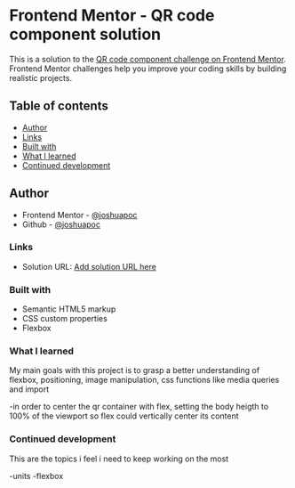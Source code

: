# Frontend Mentor - QR code component solution

This is a solution to the [QR code component challenge on Frontend Mentor](https://www.frontendmentor.io/challenges/qr-code-component-iux_sIO_H). Frontend Mentor challenges help you improve your coding skills by building realistic projects. 

## Table of contents

- [Author](#author)
- [Links](#links)
- [Built with](#built-with)
- [What I learned](#what-i-learned)
- [Continued development](#continued-development)

## Author

- Frontend Mentor - [@joshuapoc](https://www.frontendmentor.io/profile/joshuapoc)
- Github - [@joshuapoc](https://github.com/joshuapoc)

### Links

- Solution URL: [Add solution URL here](https://joshuapoc.github.io/challenges/qr-code-challenge)

### Built with

- Semantic HTML5 markup
- CSS custom properties
- Flexbox

### What I learned

My main goals with this project is to grasp a better understanding of flexbox, positioning, image manipulation, css functions like
media queries and import

-in order to center the qr container with flex, setting the body heigth to 100% of the viewport so flex could  vertically center its content 


### Continued development
This are the topics i feel i need to keep working on the most 

-units
-flexbox

